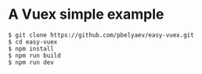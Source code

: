 # A Vuex simple example

```
$ git clone https://github.com/pbelyaev/easy-vuex.git
$ cd easy-vuex
$ npm install
$ npm run build
$ npm run dev
```
